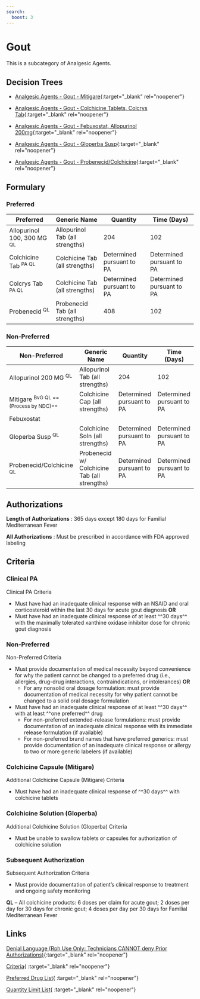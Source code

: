 ```yaml
---
search:
  boost: 3
---
```


# Gout

This is a subcategory of Analgesic Agents.

## Decision Trees

- [Analgesic Agents - Gout - Mitigare](https://forms.office.com/Pages/ResponsePage.aspx?id=nPhjxpvvj0G9PUHkbAzgaN9UYz8EqmlIs3_TYn4TbXBUQldMQ1JLVlg4UEJKOUlBOTdYTE1DWlhHRSQlQCN0PWcu){:target="_blank" rel="noopener"}

- [Analgesic Agents - Gout - Colchicine Tablets, Colcrys Tab](https://forms.office.com/Pages/ResponsePage.aspx?id=nPhjxpvvj0G9PUHkbAzgaN9UYz8EqmlIs3_TYn4TbXBUODMwUDJNWE9MMzBMRDdMVllJWEpBWU9JRCQlQCN0PWcu){:target="_blank" rel="noopener"}

- [Analgesic Agents - Gout - Febuxostat, Allopurinol 200mg](https://forms.office.com/Pages/ResponsePage.aspx?id=nPhjxpvvj0G9PUHkbAzgaN9UYz8EqmlIs3_TYn4TbXBUOUlUQjlSTUIxNjRaNExLMjZFN0RUNTlZRSQlQCN0PWcu){:target="_blank" rel="noopener"}

- [Analgesic Agents - Gout - Gloperba Susp](https://forms.office.com/Pages/ResponsePage.aspx?id=nPhjxpvvj0G9PUHkbAzgaN9UYz8EqmlIs3_TYn4TbXBUM0tTRVpKOVNCQUNNQU1OMkhOWDU4UlVXTyQlQCN0PWcu){:target="_blank" rel="noopener"}

- [Analgesic Agents - Gout - Probenecid/Colchicine](https://forms.office.com/Pages/ResponsePage.aspx?id=nPhjxpvvj0G9PUHkbAzgaN9UYz8EqmlIs3_TYn4TbXBUMUVWMjlORzhKVjk3TEoyQVpXVjM2NVVFRyQlQCN0PWcu){:target="_blank" rel="noopener"}

## Formulary

### Preferred

| Preferred                             | Generic Name                    | Quantity                  | Time (Days)               |
|---------------------------------------|---------------------------------|---------------------------|---------------------------|
| Allopurinol 100, 300 MG <sup>QL</sup> | Allopurinol Tab (all strengths) | 204                       | 102                       |
| Colchicine Tab <sup>PA QL</sup>       | Colchicine Tab (all strengths)  | Determined pursuant to PA | Determined pursuant to PA |
| Colcrys Tab <sup>PA QL</sup>              | Colchicine Tab (all strengths)  | Determined pursuant to PA | Determined pursuant to PA |
| Probenecid <sup>QL</sup>              | Probenecid Tab (all strengths)  | 408                       | 102                       |

### Non-Preferred

| Non-Preferred                       | Generic Name                                 | Quantity                  | Time (Days)               |
|-------------------------------------|----------------------------------------------|---------------------------|---------------------------|
| Allopurinol 200 MG <sup>QL</sup>    | Allopurinol Tab (all strengths)              | 204                       | 102                       |                                    |                           |
| Mitigare <sup>BvG QL ==(Process by NDC)==</sup>          | Colchicine Cap (all strengths)               | Determined pursuant to PA | Determined pursuant to PA |
| Febuxostat                          |                                              |                           |                           |
| Gloperba Susp <sup>QL</sup>         | Colchicine Soln (all strengths)              | Determined pursuant to PA | Determined pursuant to PA |
| Probenecid/Colchicine <sup>QL</sup> | Probenecid w/ Colchicine Tab (all strengths) | Determined pursuant to PA | Determined pursuant to PA |

## Authorizations

**Length of Authorizations** : 365 days except 180 days for Familial Mediterranean Fever

**All Authorizations** : Must be prescribed in accordance with FDA approved labeling

## Criteria

### Clinical PA

Clinical PA Criteria

-   Must have had an inadequate clinical response with an NSAID and oral corticosteroid within the last 30 days for acute gout diagnosis **OR**
-   Must have had an inadequate clinical response of at least ^^30 days^^ with the maximally tolerated xanthine oxidase inhibitor dose for chronic gout diagnosis

### Non-Preferred

Non-Preferred Criteria

-   Must provide documentation of medical necessity beyond convenience for why the patient cannot be changed to a preferred drug (i.e., allergies, drug-drug interactions, contraindications, or intolerances) **OR**
    -   For any nonsolid oral dosage formulation: must provide documentation of medical necessity for why patient cannot be changed to a solid oral dosage formulation
-   Must have had an inadequate clinical response of at least ^^30 days^^ with at least ^^one preferred^^ drug
    -   For non-preferred extended-release formulations: must provide documentation of an inadequate clinical response with its immediate release formulation (if available)
    -   For non-preferred brand names that have preferred generics: must provide documentation of an inadequate clinical response or allergy to two or more generic labelers (if available)

### Colchicine Capsule (Mitigare)

Additional Colchicine Capsule (Mitigare) Criteria

-   Must have had an inadequate clinical response of ^^30 days^^ with colchicine tablets

### Colchicine Solution (Gloperba)

Additional Colchicine Solution (Gloperba) Criteria

-   Must be unable to swallow tablets or capsules for authorization of colchicine solution

### Subsequent Authorization

Subsequent Authorization Criteria

-   Must provide documentation of patient’s clinical response to treatment and ongoing safety monitoring

**QL** – All colchicine products: 6 doses per claim for acute gout; 2 doses per day for 30 days for chronic gout; 4 doses per day per 30 days for Familial Mediterranean Fever

## Links

[Denial Language (Rph Use Only: Technicians CANNOT deny Prior Authorizations)](https://mygainwell-my.sharepoint.com/:w:/g/personal/rachel_carpenter_gainwelltechnologies_com/EWN_d80YfxNHjWqwQ77mMfUB4JILmO6MEqvBSxlBn5-uug?e=mdkuXX3&cid=f4472ece-6d4f-4694-b0c5-c150a2f53fea){:target="_blank" rel="noopener"}

[Criteria](https://medicaid.ohio.gov/static/PHM/drug-coverage/20230701+UPDL+Criteria_FINAL.pdf#page=8){ :target="_blank" rel="noopener"}

[Preferred Drug List](https://medicaid.ohio.gov/static/PHM/drug-coverage/20230701_UPDL_FINAL_ODM.approved.v2.pdf#page=8){ :target="_blank" rel="noopener"}

[Quantity Limit List](https://pharmacy.medicaid.ohio.gov/sites/default/files/20230101_Ohio_Medicaid_Quantity_Document_APPROVED.pdf#overlay-context=drug-coverage){ :target="_blank" rel="noopener"}
